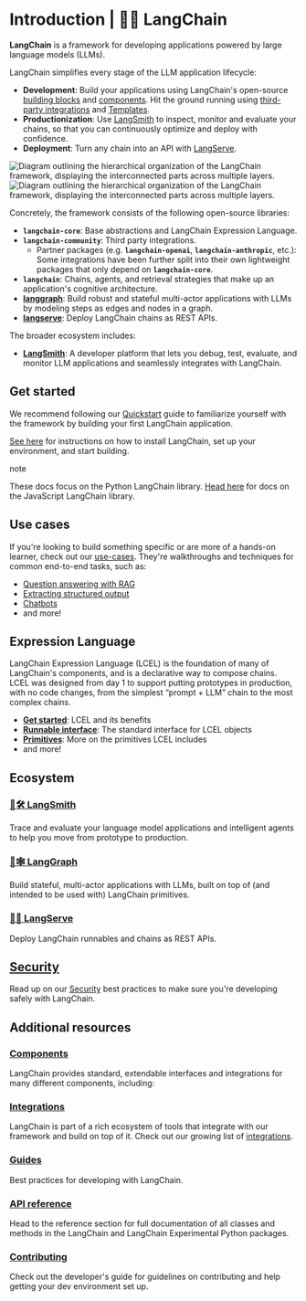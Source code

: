 # Introduction | 🦜️🔗 LangChain
**LangChain** is a framework for developing applications powered by large language models (LLMs).

LangChain simplifies every stage of the LLM application lifecycle:

*   **Development**: Build your applications using LangChain's open-source [building blocks](https://python.langchain.com/docs/expression_language/) and [components](https://python.langchain.com/docs/modules/). Hit the ground running using [third-party integrations](https://python.langchain.com/docs/integrations/platforms/) and [Templates](https://python.langchain.com/docs/templates/).
*   **Productionization**: Use [LangSmith](https://python.langchain.com/docs/langsmith/) to inspect, monitor and evaluate your chains, so that you can continuously optimize and deploy with confidence.
*   **Deployment**: Turn any chain into an API with [LangServe](https://python.langchain.com/docs/langserve/).

![Diagram outlining the hierarchical organization of the LangChain framework, displaying the interconnected parts across multiple layers.](https://python.langchain.com/svg/langchain_stack.svg "LangChain Framework Overview")![Diagram outlining the hierarchical organization of the LangChain framework, displaying the interconnected parts across multiple layers.](https://python.langchain.com/svg/langchain_stack_dark.svg "LangChain Framework Overview")

Concretely, the framework consists of the following open-source libraries:

*   **`langchain-core`**: Base abstractions and LangChain Expression Language.
*   **`langchain-community`**: Third party integrations.
    *   Partner packages (e.g. **`langchain-openai`**, **`langchain-anthropic`**, etc.): Some integrations have been further split into their own lightweight packages that only depend on **`langchain-core`**.
*   **`langchain`**: Chains, agents, and retrieval strategies that make up an application's cognitive architecture.
*   **[langgraph](https://python.langchain.com/docs/langgraph/)**: Build robust and stateful multi-actor applications with LLMs by modeling steps as edges and nodes in a graph.
*   **[langserve](https://python.langchain.com/docs/langserve/)**: Deploy LangChain chains as REST APIs.

The broader ecosystem includes:

*   **[LangSmith](https://python.langchain.com/docs/langsmith/)**: A developer platform that lets you debug, test, evaluate, and monitor LLM applications and seamlessly integrates with LangChain.

Get started[​](#get-started "Direct link to Get started")
---------------------------------------------------------

We recommend following our [Quickstart](https://python.langchain.com/docs/get_started/quickstart/) guide to familiarize yourself with the framework by building your first LangChain application.

[See here](https://python.langchain.com/docs/get_started/installation/) for instructions on how to install LangChain, set up your environment, and start building.

note

These docs focus on the Python LangChain library. [Head here](https://js.langchain.com/) for docs on the JavaScript LangChain library.

Use cases[​](#use-cases "Direct link to Use cases")
---------------------------------------------------

If you're looking to build something specific or are more of a hands-on learner, check out our [use-cases](https://python.langchain.com/docs/use_cases/). They're walkthroughs and techniques for common end-to-end tasks, such as:

*   [Question answering with RAG](https://python.langchain.com/docs/use_cases/question_answering/)
*   [Extracting structured output](https://python.langchain.com/docs/use_cases/extraction/)
*   [Chatbots](https://python.langchain.com/docs/use_cases/chatbots/)
*   and more!

Expression Language[​](#expression-language "Direct link to Expression Language")
---------------------------------------------------------------------------------

LangChain Expression Language (LCEL) is the foundation of many of LangChain's components, and is a declarative way to compose chains. LCEL was designed from day 1 to support putting prototypes in production, with no code changes, from the simplest “prompt + LLM” chain to the most complex chains.

*   **[Get started](https://python.langchain.com/docs/expression_language/)**: LCEL and its benefits
*   **[Runnable interface](https://python.langchain.com/docs/expression_language/interface/)**: The standard interface for LCEL objects
*   **[Primitives](https://python.langchain.com/docs/expression_language/primitives/)**: More on the primitives LCEL includes
*   and more!

Ecosystem[​](#ecosystem "Direct link to Ecosystem")
---------------------------------------------------

### [🦜🛠️ LangSmith](https://python.langchain.com/docs/langsmith/)[​](#️-langsmith "Direct link to ️-langsmith")

Trace and evaluate your language model applications and intelligent agents to help you move from prototype to production.

### [🦜🕸️ LangGraph](https://python.langchain.com/docs/langgraph/)[​](#️-langgraph "Direct link to ️-langgraph")

Build stateful, multi-actor applications with LLMs, built on top of (and intended to be used with) LangChain primitives.

### [🦜🏓 LangServe](https://python.langchain.com/docs/langserve/)[​](#-langserve "Direct link to -langserve")

Deploy LangChain runnables and chains as REST APIs.

[Security](https://python.langchain.com/docs/security/)[​](#security "Direct link to security")
-----------------------------------------------------------------------------------------------

Read up on our [Security](https://python.langchain.com/docs/security/) best practices to make sure you're developing safely with LangChain.

Additional resources[​](#additional-resources "Direct link to Additional resources")
------------------------------------------------------------------------------------

### [Components](https://python.langchain.com/docs/modules/)[​](#components "Direct link to components")

LangChain provides standard, extendable interfaces and integrations for many different components, including:

### [Integrations](https://python.langchain.com/docs/integrations/providers/)[​](#integrations "Direct link to integrations")

LangChain is part of a rich ecosystem of tools that integrate with our framework and build on top of it. Check out our growing list of [integrations](https://python.langchain.com/docs/integrations/providers/).

### [Guides](https://python.langchain.com/docs/guides/)[​](#guides "Direct link to guides")

Best practices for developing with LangChain.

### [API reference](https://api.python.langchain.com/)[​](#api-reference "Direct link to api-reference")

Head to the reference section for full documentation of all classes and methods in the LangChain and LangChain Experimental Python packages.

### [Contributing](https://python.langchain.com/docs/contributing/)[​](#contributing "Direct link to contributing")

Check out the developer's guide for guidelines on contributing and help getting your dev environment set up.